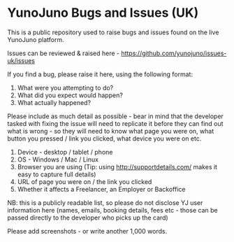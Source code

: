 # YunoJuno Bugs and Issues (UK)

This is a public repository used to raise bugs and issues found on the live YunoJuno platform.

Issues can be reviewed & raised here - https://github.com/yunojuno/issues-uk/issues

If you find a bug, please raise it here, using the following format:

1. What were you attempting to do?
2. What did you expect would happen?
3. What actually happened?

Please include as much detail as possible - bear in mind that the developer tasked with fixing the issue will need to replicate it before they can find out what is wrong - so they will need to know what page you were on, what button you pressed / link you clicked, what device you were on etc.

1. Device - desktop / tablet / phone
2. OS - Windows / Mac / Linux
3. Browser you are using (Tip: using http://supportdetails.com/ makes it easy to capture full details)
4. URL of page you were on / the link you clicked
5. Whether it affects a Freelancer, an Employer or Backoffice 

NB: this is a publicly readable list, so please do not disclose YJ user information here (names, emails, booking details, fees etc - those can be passed directly to the developer who picks up the card)

Please add screenshots - or write another 1,000 words.
